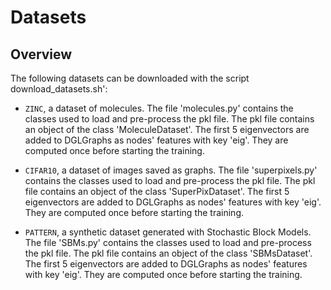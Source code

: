 # Datasets

## Overview

The following datasets can be downloaded with the script download_datasets.sh':

- `ZINC`, a dataset of molecules. The file 'molecules.py' contains the classes used to load and pre-process the pkl file. The pkl file contains an object of the class 'MoleculeDataset'. The first 5 eigenvectors are added to DGLGraphs as nodes' features with key 'eig'. They are computed once before starting the training.

- `CIFAR10`, a dataset of images saved as graphs. The file 'superpixels.py' contains the classes used to load and pre-process the pkl file. The pkl file contains an object of the class 'SuperPixDataset'. The first 5 eigenvectors are added to DGLGraphs as nodes' features with key 'eig'. They are computed once before starting the training.

- `PATTERN`, a synthetic dataset generated with Stochastic Block Models. The file 'SBMs.py' contains the classes used to load and pre-process the pkl file. The pkl file contains an object of the class 'SBMsDataset'. The first 5 eigenvectors are added to DGLGraphs as nodes' features with key 'eig'. They are computed once before starting the training.
